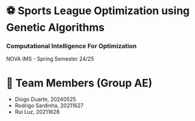 # ⚽ Sports League Optimization using Genetic Algorithms
### Computational Intelligence For Optimization

NOVA IMS - Spring Semester 24/25

# 👥 Team Members (Group AE)
- Diogo Duarte, 20240525
- Rodrigo Sardinha, 20211627
- Rui Luz, 20211628
